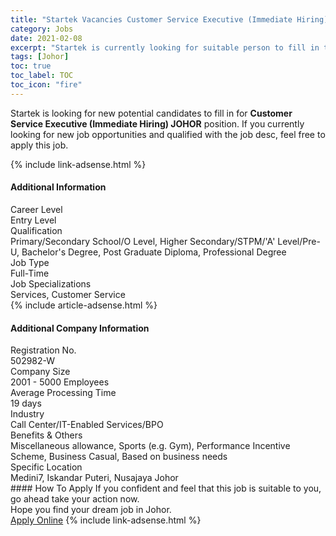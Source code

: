```yaml
---
title: "Startek Vacancies Customer Service Executive (Immediate Hiring) JOHOR" 
category: Jobs 
date: 2021-02-08 
excerpt: "Startek is currently looking for suitable person to fill in the Customer Service Executive (Immediate Hiring) JOHOR which based in Johor" 
tags: [Johor] 
toc: true 
toc_label: TOC 
toc_icon: "fire" 
--- 
```


<p>Startek is looking for new potential candidates to fill in for <b>Customer Service Executive (Immediate Hiring) JOHOR</b> position. If you currently looking for new job opportunities and qualified with the job desc, feel free to apply this job.
</p>{% include link-adsense.html %} 
<div><div><h4>Additional Information</h4></div><div><div><div><div><div><div><div><span>Career Level</span></div><div><span>Entry Level</span></div></div></div></div><div><div><div><div><span>Qualification</span></div><div><span>Primary/Secondary School/O Level, Higher Secondary/STPM/'A' Level/Pre-U, Bachelor's Degree, Post Graduate Diploma, Professional Degree</span></div></div></div></div><div><div><div><div><span>Job Type</span></div><div><span>Full-Time</span></div></div></div></div><div><div><div><div><span>Job Specializations</span></div><div><span>Services, Customer Service</span></div></div></div></div></div></div></div></div> 
{% include article-adsense.html %} 
<div><div><h4>Additional Company Information</h4></div><div><div><div><div><div><div><div><span>Registration No.</span></div><div><span>502982-W</span></div></div></div></div><div><div><div><div><span>Company Size</span></div><div><span>2001 - 5000 Employees</span></div></div></div></div><div><div><div><div><span>Average Processing Time</span></div><div><span>19 days</span></div></div></div></div><div><div><div><div><span>Industry</span></div><div><span>Call Center/IT-Enabled Services/BPO</span></div></div></div></div><div><div><div><div><span>Benefits &amp; Others</span></div><div><span>Miscellaneous allowance, Sports (e.g. Gym), Performance Incentive Scheme, Business Casual, Based on business needs</span></div></div></div></div><div><div><div><div><span>Specific Location</span></div><div><span>Medini7, Iskandar Puteri, Nusajaya Johor</span></div></div></div></div></div></div></div></div> 
#### How To Apply 
If you confident and feel that this job is suitable to you, go ahead take your action now. <br/> 
Hope you find your dream job in Johor. <br/> 
<a href="https://www.jobstreet.com.my/en/job/customer-service-executive-immediate-hiring-johor-4478868?jobId=jobstreet-my-job-4478868&" class="btn btn--info" target="_blank" rel="nofollow noopenner">Apply Online</a> 
{% include link-adsense.html %} 